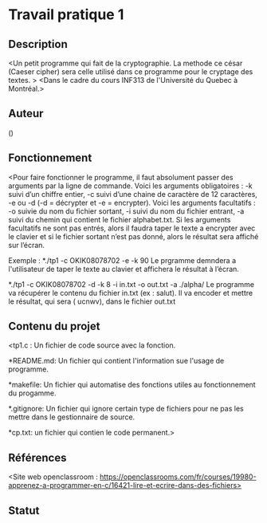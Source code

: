    # Travail pratique 1

   ## Description

   <Un petit programme qui fait de la cryptographie. La methode ce césar (Caeser cipher) sera celle utilisé dans ce programme pour le cryptage des textes. >
   <Dans le cadre du cours INF313 de l'Université du Quebec à Montréal.>

   ## Auteur

   <Okitapoy Koy Christian> (<OKIK08078702>)

   ## Fonctionnement
   <Pour faire fonctionner le programme, il faut absolument passer des arguments par la ligne de commande. Voici les arguments obligatoires : -k suivi d’un chiffre entier, -c suivi d’une chaine de caractère de 12 caractères, -e ou -d (-d = décrypter et -e = encrypter). Voici les arguments facultatifs : -o suivie du nom du fichier sortant, -i suivi du nom du fichier entrant, -a suivi du chemin qui contient le fichier alphabet.txt.
Si les arguments facultatifs ne sont pas entrés, alors il faudra taper le texte a encrypter avec le clavier et si le fichier sortant n’est pas donné, alors le résultat sera affiché sur l’écran. 

Exemple :
*./tp1 -c OKIK08078702 -e -k 90
Le prgramme demndera a l'utilisateur de taper le texte au clavier et affichera le résultat à l’écran. 

*./tp1 -c OKIK08078702 -d -k 8 -i in.txt -o out.txt -a ./alpha/
Le programme va récupérer le contenu du fichier in.txt (ex : salut).
Il va encoder et mettre le résultat, qui sera ( ucnwv), dans le fichier out.txt 

>

   ## Contenu du projet
   <tp1.c : Un fichier de code source avec la fonction.

*README.md: Un fichier qui contient l'information sue l'usage de programme.

*makefile: Un fichier qui automatise des fonctions utiles au fonctionnement du progamme.

*.gitignore: Un fichier qui ignore certain type de fichiers pour ne pas les mettre dans le gestionnaire de source.

*cp.txt: un fichier qui contien le code permanent.>


   ## Références

   <Site web openclassroom : https://openclassrooms.com/fr/courses/19980-apprenez-a-programmer-en-c/16421-lire-et-ecrire-dans-des-fichiers>

   ## Statut

   <Non complet>
